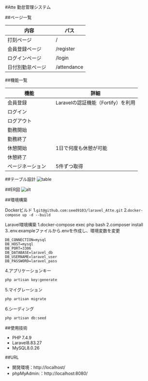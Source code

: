 #Atte
勤怠管理システム

##ページ一覧

内容 | パス 
--- | --- 
打刻ページ|/
会員登録ページ |/register
ログインページ |/login
日付別勤怠ページ　|/attendance

##機能一覧

|機能 | 詳細 |
|--- | --- |
|会員登録| Laravelの認証機能（Fortify）を利用|
|ログイン ||
|ログアウト ||
|勤務開始　||
|勤務終了||
|休憩開始 |1日で何度も休憩が可能|
|休憩終了 ||
|ページネーション　|5件ずつ取得|

##テーブル設計
![table](https://github.com/seed9103/laravel_Atte/assets/154680643/6be5e1b6-47a0-40ec-a15c-0f67be085ae1)

##ER図
![alt](.dio)

##環境構築

Dockerビルド
1.`git@github.com:seed9103/laravel_Atte.git`
2.`docker-compose up -d --build`

Laravel環境構築
1.docker-compose exec php bash
2.composer install
3..env.exampleファイルから.envを作成し、環境変数を変更
``` text
DB_CONNECTION=mysql
DB_HOST=mysql
DB_PORT=3306
DB_DATABASE=laravel_db
DB_USERNAME=laravel_user
DB_PASSWORD=laravel_pass
```
4.アプリケーションキー
``` bash
php artisan key:generate
```
5.マイグレーション
``` bash
php artisan migrate
```
6.シーディング
``` bash
php artisan db:seed
```

##使用技術
- PHP 7.4.9
- Laravel8.83.27
- MySQL8.0.26

##URL
- 開発環境：http://localhost/
- phpMyAdmin:：http://localhost:8080/